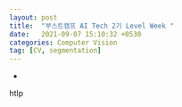 ```yaml
---
layout: post
title:  "부스트캠프 AI Tech 2기 Level Week "
date:   2021-09-07 15:10:32 +0530
categories: Computer Vision
tag: [CV, segmentation]
---
```



-



htlp